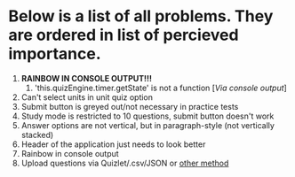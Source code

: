 # Below is a list of all problems. They are ordered in list of percieved importance.
1. **RAINBOW IN CONSOLE OUTPUT!!!**
    1. 'this.quizEngine.timer.getState' is not a function [*Via console output*]
2. Can't select units in unit quiz option
3. Submit button is greyed out/not necessary in practice tests
4. Study mode is restricted to 10 questions, submit button doesn't work
5. Answer options are not vertical, but in paragraph-style (not vertically stacked)
6. Header of the application just needs to look better
7. Rainbow in console output
8. Upload questions via Quizlet/.csv/JSON or <ins>other method</ins>